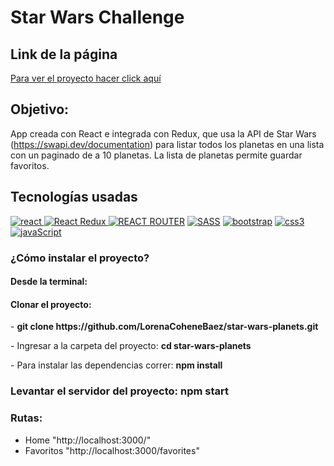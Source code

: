 # Star Wars Challenge

<h2>Link de la página</h2>
<a href="https://starwarsplanetschallenge.netlify.app/">Para ver el proyecto hacer click aquí</a>

## Objetivo:
App creada con React e integrada con Redux, que usa la API de Star Wars (https://swapi.dev/documentation) para listar todos los planetas en una lista con un paginado de a 10 planetas. La lista de planetas permite guardar favoritos.

## Tecnologías usadas
<p align="left">
  <!–– REACT ––>
  <a href="https://reactjs.org/" target="_blank" data-bs-toggle="tooltip" title="ReactJS"> <img src="https://img.shields.io/badge/React-20232A?style=for-the-badge&logo=react&logoColor=61DAFB" alt="react"/> </a>
  <!–– REDUX ––>
  <a href="https://redux.js.org/" target="_blank" data-bs-toggle="tooltip" title="React Redux"> <img src="https://img.shields.io/badge/Redux-593D88?style=for-the-badge&logo=redux&logoColor=white" alt="React Redux"/> </a>
  <!–– REACT ROUTER ––>
<a href="https://github.com/remix-run/react-router/tree/main/packages/react-router-dom" target="_blank" data-bs-toggle="tooltip" title="REACT ROUTER"> <img src="https://img.shields.io/badge/React_Router-CA4245?style=for-the-badge&logo=react-router&logoColor=white" alt="REACT ROUTER"/></a>
  <!–– SASS ––>
<a href="https://sass-lang.com" target="_blank" data-bs-toggle="tooltip" title="SASS"> <img src="https://img.shields.io/badge/Sass-CC6699?style=for-the-badge&logo=sass&logoColor=white" alt="SASS"/></a>
   <!–– BOOTSTRAP ––>
<a href="https://getbootstrap.com" target="_blank" data-bs-toggle="tooltip" title="Bootstrap"> <img src="https://img.shields.io/badge/Bootstrap-563D7C?style=for-the-badge&logo=bootstrap&logoColor=white" alt="bootstrap"/></a>
  <!–– CSS ––>
    <a href="https://www.w3schools.com/css/" target="_blank" data-bs-toggle="tooltip" title="CSS3"> <img src="https://img.shields.io/badge/CSS3-1572B6?style=for-the-badge&logo=css3&logoColor=white" alt="css3"/> </a>
  <!–– JAVASCRIPT ––>
<a href=https://developer.mozilla.org/en-US/docs/Web/JavaScript" target="_blank" data-bs-toggle="tooltip" title="JavaScript"> <img src="https://img.shields.io/badge/JavaScript-323330?style=for-the-badge&logo=javascript&logoColor=F7DF1E" alt="javaScript"/> </a>
  
  </p>


### ¿Cómo instalar el proyecto?

#### Desde la terminal:
  
<h4> Clonar el proyecto:</h4>
<p>- <strong> git clone https://github.com/LorenaCoheneBaez/star-wars-planets.git </strong> </p>
<p>- Ingresar a la carpeta del proyecto: <strong>cd star-wars-planets</strong> </p>
<p>- Para instalar las dependencias correr: <strong>npm install</strong> </p>

### Levantar el servidor del proyecto: npm start

### Rutas:
- Home "http://localhost:3000/"
- Favoritos "http://localhost:3000/favorites"
